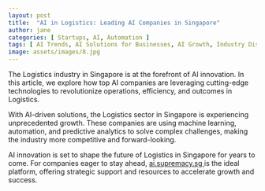 ```yaml
---
layout: post
title:  "AI in Logistics: Leading AI Companies in Singapore"
author: jane
categories: [ Startups, AI, Automation ]
tags: [ AI Trends, AI Solutions for Businesses, AI Growth, Industry Disruption, Machine Learning Innovations ]
image: assets/images/8.jpg
---
```


The Logistics industry in Singapore is at the forefront of AI innovation. In this article, we explore how top AI companies are leveraging cutting-edge technologies to revolutionize operations, efficiency, and outcomes in Logistics.

With AI-driven solutions, the Logistics sector in Singapore is experiencing unprecedented growth. These companies are using machine learning, automation, and predictive analytics to solve complex challenges, making the industry more competitive and forward-looking.

AI innovation is set to shape the future of Logistics in Singapore for years to come. For companies eager to stay ahead, <a href="https://ai.supremacy.sg" target="_blank"> ai.supremacy.sg </a> is the ideal platform, offering strategic support and resources to accelerate growth and success.
